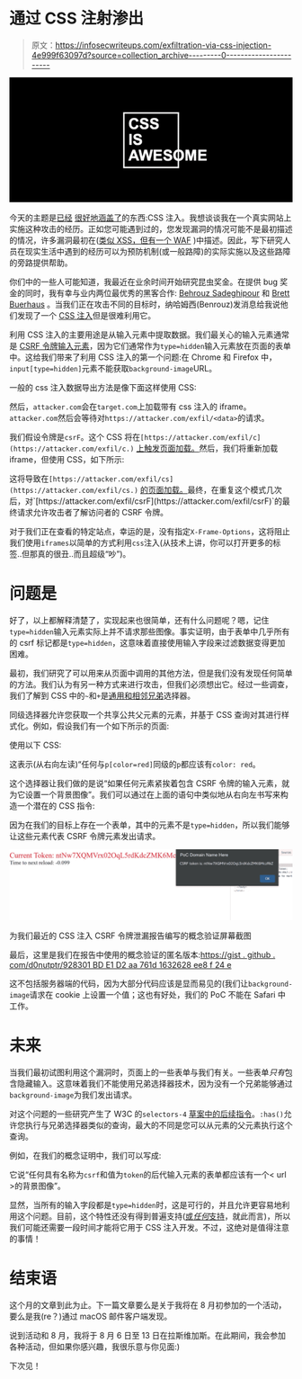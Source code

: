# 通过 CSS 注射渗出

> 原文：<https://infosecwriteups.com/exfiltration-via-css-injection-4e999f63097d?source=collection_archive---------0----------------------->

![](img/791c2703a80303ccaffc6f34076e351c.png)

今天的主题是[已经](https://curesec.com/blog/article/blog/Reading-Data-via-CSS-Injection-180.html) [很好地涵盖了](http://eaea.sirdarckcat.net/cssar/v2/)的东西:CSS 注入。我想谈谈我在一个真实网站上实施这种攻击的经历。正如您可能遇到过的，您发现漏洞的情况可能不是最初描述的情况，许多漏洞最初在([类似 XSS，但有一个 WAF](https://buer.haus/2017/03/08/airbnb-when-bypassing-json-encoding-xss-filter-waf-csp-and-auditor-turns-into-eight-vulnerabilities/) )中描述。因此，写下研究人员在现实生活中遇到的经历可以为预防机制(或一般路障)的实际实施以及这些路障的旁路提供帮助。

你们中的一些人可能知道，我最近在业余时间开始研究昆虫奖金。在提供 bug 奖金的同时，我有幸与业内两位最优秀的黑客合作: [Behrouz Sadeghipour](https://medium.com/u/9a72584d6865?source=post_page-----4e999f63097d--------------------------------) 和 [Brett Buerhaus](https://twitter.com/bbuerhaus) 。当我们正在攻击不同的目标时，纳哈姆西(Benrouz)发消息给我说他们发现了一个 [CSS 注入](https://www.owasp.org/index.php/Testing_for_CSS_Injection_(OTG-CLIENT-005))但是很难利用它。

利用 CSS 注入的主要用途是从输入元素中提取数据。我们最关心的输入元素通常是 [CSRF 令牌输入元素](https://www.owasp.org/index.php/Cross-Site_Request_Forgery_(CSRF)_Prevention_Cheat_Sheet#Synchronizer_.28CSRF.29_Tokens)，因为它们通常作为`type=hidden`输入元素放在页面的表单中。这给我们带来了利用 CSS 注入的第一个问题:在 Chrome 和 Firefox 中，`input[type=hidden]`元素不能获取`background-image`URL。

一般的 css 注入数据导出方法是像下面这样使用 CSS:

然后，`attacker.com`会在`target.com`上加载带有 css 注入的 iframe。`attacker.com`然后会等待对`https://attacker.com/exfil/<data>`的请求。

我们假设令牌是`csrF`。这个 CSS 将在`[https://attacker.com/exfil/c](https://attacker.com/exfil/c.)` [上触发页面加载。](https://attacker.com/exfil/c.)然后，我们将重新加载 iframe，但使用 CSS，如下所示:

这将导致在`[https://attacker.com/exfil/cs](https://attacker.com/exfil/cs.)` [的页面加载。](https://attacker.com/exfil/cs.)最终，在重复这个模式几次后，对`[https://attacker.com/exfil/csrF](https://attacker.com/exfil/csrF)`的最终请求允许攻击者了解访问者的 CSRF 令牌。

对于我们正在查看的特定站点，幸运的是，没有指定`X-Frame-Options`，这将阻止我们使用`iframes`以简单的方式利用`css`注入(从技术上讲，你可以打开更多的标签..但那真的很丑..而且超级“吵”)。

# 问题是

好了，以上都解释清楚了，实现起来也很简单，还有什么问题呢？嗯，记住`type=hidden`输入元素实际上并不请求那些图像。事实证明，由于表单中几乎所有的 csrf 标记都是`type=hidden`，这意味着直接使用输入字段来过滤数据变得更加困难。

最初，我们研究了可以用来从页面中调用的其他方法，但是我们没有发现任何简单的方法。我们认为有另一种方式来进行攻击，但我们必须想出它。经过一些调查，我们了解到 CSS 中的`~`和`+`是[通用和相邻兄弟](https://css-tricks.com/child-and-sibling-selectors/)选择器。

同级选择器允许您获取一个共享公共父元素的元素，并基于 CSS 查询对其进行样式化。例如，假设我们有一个如下所示的页面:

使用以下 CSS:

这表示(从右向左读)“任何与`p[color=red]`同级的`p`都应该有`color: red`。

这个选择器让我们做的是说“如果任何元素紧挨着包含 CSRF 令牌的输入元素，就为它设置一个背景图像”。我们可以通过在上面的语句中类似地从右向左书写来构造一个潜在的 CSS 指令:

因为在我们的目标上存在一个表单，其中的元素不是`type=hidden`，所以我们能够让这些元素代表 CSRF 令牌元素发出请求。

![](img/a72b430f9462aa9860e7be743f56dea9.png)

为我们最近的 CSS 注入 CSRF 令牌泄漏报告编写的概念验证屏幕截图

最后，这里是我们在报告中使用的概念验证的匿名版本:[https://gist . github . com/d0nutptr/928301 BD E1 D2 aa 761d 1632628 ee8 f 24 e](https://gist.github.com/d0nutptr/928301bde1d2aa761d1632628ee8f24e)

这不包括服务器端的代码，因为大部分代码应该是显而易见的(我们让`background-image`请求在 cookie 上设置一个值；这也有好处，我们的 PoC 不能在 Safari 中工作。

# 未来

当我们最初试图利用这个漏洞时，页面上的一些表单与我们有关。一些表单*只有*包含隐藏输入。这意味着我们不能使用兄弟选择器技术，因为没有一个兄弟能够通过`background-image`为我们发出请求。

对这个问题的一些研究产生了 W3C 的`selectors-4` [草案中的](https://drafts.csswg.org/selectors-4/#relational)[后续指令](https://developer.mozilla.org/en-US/docs/Web/CSS/:has)。`:has()`允许您执行与兄弟选择器类似的查询，最大的不同是您可以从元素的父元素执行这个查询。

例如，在我们的概念证明中，我们可以写成:

它说“任何具有名称为`csrf`和值为`token`的后代输入元素的表单都应该有一个< url >的背景图像”。

显然，当所有的输入字段都是`type=hidden`时，这是可行的，并且允许更容易地利用这个问题。目前，这个特性还没有得到普遍支持([或*任何*支持](https://caniuse.com/#feat=css-has)，就此而言)，所以我们可能还需要一段时间才能将它用于 CSS 注入开发。不过，这绝对是值得注意的事情！

# 结束语

这个月的文章到此为止。下一篇文章要么是关于我将在 8 月初参加的一个活动，要么是我(re？)通过 macOS 邮件客户端发现。

说到活动和 8 月，我将于 8 月 6 日至 13 日在拉斯维加斯。在此期间，我会参加各种活动，但如果你感兴趣，我很乐意与你见面:)

下次见！